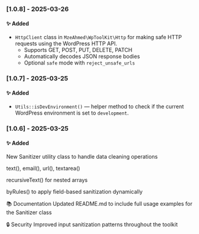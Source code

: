 ### [1.0.8] - 2025-03-26

#### ✨ Added
- `HttpClient` class in `MzeAhmed\WpToolKit\Http` for making safe HTTP requests using the WordPress HTTP API.
    - Supports GET, POST, PUT, DELETE, PATCH
    - Automatically decodes JSON response bodies
    - Optional `safe` mode with `reject_unsafe_urls`

### [1.0.7] - 2025-03-25

#### ✨ Added
- `Utils::isDevEnvironment()` — helper method to check if the current WordPress environment is set to `development`.

### [1.0.6] - 2025-03-25
#### ✨ Added
New Sanitizer utility class to handle data cleaning operations

text(), email(), url(), textarea()

recursiveText() for nested arrays

byRules() to apply field-based sanitization dynamically

📚 Documentation
Updated README.md to include full usage examples for the Sanitizer class

🔒 Security
Improved input sanitization patterns throughout the toolkit
